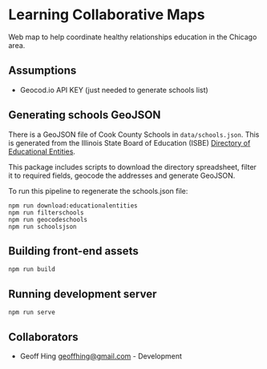 Learning Collaborative Maps
===========================

Web map to help coordinate healthy relationships education in the Chicago area.

Assumptions
-----------

* Geocod.io API KEY (just needed to generate schools list)

Generating schools GeoJSON
--------------------------

There is a GeoJSON file of Cook County Schools in `data/schools.json`.  This is generated from the Illinois State Board of Education (ISBE) [Directory of Educational Entities](http://www.isbe.net/research/htmls/directories.htm).

This package includes scripts to download the directory spreadsheet, filter it to required fields, geocode the addresses and generate GeoJSON.

To run this pipeline to regenerate the schools.json file:

    npm run download:educationalentities
    npm run filterschools
    npm run geocodeschools
    npm run schoolsjson


Building front-end assets
-------------------------

    npm run build

Running development server
--------------------------

    npm run serve

Collaborators
-------------

* Geoff Hing <geoffhing@gmail.com> - Development
